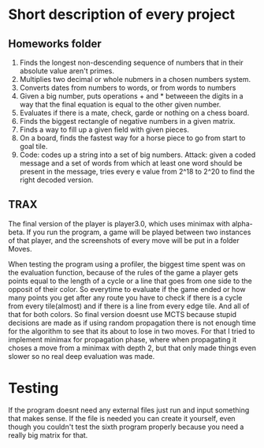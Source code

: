# Short description of every project

## Homeworks folder 

1. Finds the longest non-descending sequence of numbers that in their absolute value aren't primes.
2. Multiplies two decimal or whole nubmers in a chosen numbers system.
3. Converts dates from numbers to words, or from words to numbers
4. Given a big number, puts operations + and * betweeen the digits in a way that the final equation is equal to the other given number.
5. Evaluates if there is a mate, check, garde or nothing on a chess board.
6. Finds the biggest rectangle of negative numbers in a given matrix. 
7. Finds a way to fill up a given field with given pieces. 
8. On a board, finds the fastest way for a horse piece to go from start to goal tile.
9. Code: codes up a string into a set of big numbers. Attack: given a coded message and a set of words from which at least one word should be present in the message, tries every e value from 2^18 to 2^20 to find the right decoded version.

## TRAX

The final version of the player is player3.0, which uses minimax with alpha-beta. If you run the program, a game will be played between two instances of that player, and the screenshots of every move will be put in a folder Moves. 

When testing the program using a profiler, the biggest time spent was on the evaluation function, because of the rules of the game a player gets points equal to the length of a cycle or a line that goes from one side to the opposit of their color. So everytime to evaluate if the game ended or how many points you get after any route you have to check if there is a cycle from every tile(almost) and if there is a line from every edge tile. And all of that for both colors. So final version doesnt use MCTS because stupid decisions are made as if using random propagation there is not enough time for the algorithm to see that its about to lose in two moves. 
For that I tried to implement minimax for propagation phase, where when propagating it choses a move from a minimax with depth 2, but that only made things even slower so no real deep evaluation was made.
# Testing 

If the program doesnt need any external files just run and input something that makes sense. If the file is needed you can create it yourself, even though you couldn't test the sixth program properly because you need a really big matrix for that.
